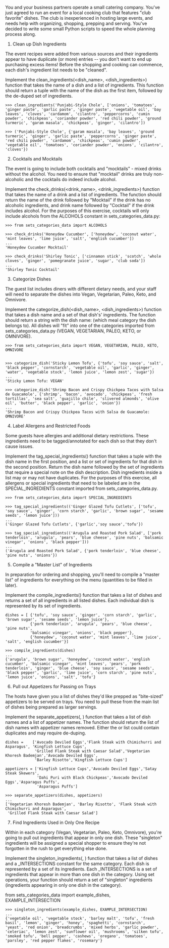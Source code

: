 You and your business partners operate a small catering company. You've just agreed to run an event for a local cooking club that features "club favorite" dishes. The club is inexperienced in hosting large events, and needs help with organizing, shopping, prepping and serving. You've decided to write some small Python scripts to speed the whole planning process along.
1. Clean up Dish Ingredients

The event recipes were added from various sources and their ingredients appear to have duplicate (or more) entries -- you don't want to end up purchasing excess items! Before the shopping and cooking can commence, each dish's ingredient list needs to be "cleaned".

Implement the clean_ingredients(<dish_name>, <dish_ingredients>) function that takes the name of a dish and a list of ingredients. This function should return a tuple with the name of the dish as the first item, followed by the de-duped set of ingredients.
```
>>> clean_ingredients('Punjabi-Style Chole', ['onions', 'tomatoes', 'ginger paste', 'garlic paste', 'ginger paste', 'vegetable oil', 'bay leaves', 'cloves', 'cardamom', 'cilantro', 'peppercorns', 'cumin powder', 'chickpeas', 'coriander powder', 'red chili powder', 'ground turmeric', 'garam masala', 'chickpeas', 'ginger', 'cilantro'])

>>> ('Punjabi-Style Chole', {'garam masala', 'bay leaves', 'ground turmeric', 'ginger', 'garlic paste', 'peppercorns', 'ginger paste', 'red chili powder', 'cardamom', 'chickpeas', 'cumin powder', 'vegetable oil', 'tomatoes', 'coriander powder', 'onions', 'cilantro', 'cloves'})
```
2. Cocktails and Mocktails

The event is going to include both cocktails and "mocktails" - mixed drinks without the alcohol. You need to ensure that "mocktail" drinks are truly non-alcoholic and the cocktails do indeed include alcohol.

Implement the check_drinks(<drink_name>, <drink_ingredients>) function that takes the name of a drink and a list of ingredients. The function should return the name of the drink followed by "Mocktail" if the drink has no alcoholic ingredients, and drink name followed by "Cocktail" if the drink includes alcohol. For the purposes of this exercise, cocktails will only include alcohols from the ALCOHOLS constant in sets_categories_data.py:
```
>>> from sets_categories_data import ALCOHOLS 

>>> check_drinks('Honeydew Cucumber', ['honeydew', 'coconut water', 'mint leaves', 'lime juice', 'salt', 'english cucumber'])
...
'Honeydew Cucumber Mocktail'

>>> check_drinks('Shirley Tonic', ['cinnamon stick', 'scotch', 'whole cloves', 'ginger', 'pomegranate juice', 'sugar', 'club soda'])
...
'Shirley Tonic Cocktail'
```
3. Categorize Dishes

The guest list includes diners with different dietary needs, and your staff will need to separate the dishes into Vegan, Vegetarian, Paleo, Keto, and Omnivore.

Implement the categorize_dish(<dish_name>, <dish_ingredients>) function that takes a dish name and a set of that dish's' ingredients. The function should return a string with the dish name: <CATEGORY> (which meal category the dish belongs to). All dishes will "fit" into one of the categories imported from sets_categories_data.py (VEGAN, VEGETARIAN, PALEO, KETO, or OMNIVORE).
```
>>> from sets_categories_data import VEGAN, VEGETARIAN, PALEO, KETO, OMNIVORE


>>> categorize_dish('Sticky Lemon Tofu', {'tofu', 'soy sauce', 'salt', 'black pepper', 'cornstarch', 'vegetable oil', 'garlic', 'ginger', 'water', 'vegetable stock', 'lemon juice', 'lemon zest', 'sugar'})
...
'Sticky Lemon Tofu: VEGAN'

>>> categorize_dish('Shrimp Bacon and Crispy Chickpea Tacos with Salsa de Guacamole', {'shrimp', 'bacon', 'avocado', 'chickpeas', 'fresh tortillas', 'sea salt', 'guajillo chile', 'slivered almonds', 'olive oil', 'butter', 'black pepper', 'garlic', 'onion'})
...
'Shrimp Bacon and Crispy Chickpea Tacos with Salsa de Guacamole: OMNIVORE'
```
4. Label Allergens and Restricted Foods

Some guests have allergies and additional dietary restrictions. These ingredients need to be tagged/annotated for each dish so that they don't cause issues.

Implement the tag_special_ingredients(<dish>) function that takes a tuple with the dish name in the first position, and a list or set of ingredients for that dish in the second position. Return the dish name followed by the set of ingredients that require a special note on the dish description. Dish ingredients inside a list may or may not have duplicates. For the purposes of this exercise, all allergens or special ingredients that need to be labeled are in the SPECIAL_INGREDIENTS constant imported from sets_categories_data.py.
```
>>> from sets_categories_data import SPECIAL_INGREDIENTS

>>> tag_special_ingredients(('Ginger Glazed Tofu Cutlets', ['tofu', 'soy sauce', 'ginger', 'corn starch', 'garlic', 'brown sugar', 'sesame seeds', 'lemon juice']))
...
('Ginger Glazed Tofu Cutlets', {'garlic','soy sauce','tofu'})

>>> tag_special_ingredients(('Arugula and Roasted Pork Salad', ['pork tenderloin', 'arugula', 'pears', 'blue cheese', 'pine nuts', 'balsamic vinegar', 'onions', 'black pepper']))
...
('Arugula and Roasted Pork Salad', {'pork tenderloin', 'blue cheese', 'pine nuts', 'onions'})
```
5. Compile a "Master List" of Ingredients

In preparation for ordering and shopping, you'll need to compile a "master list" of ingredients for everything on the menu (quantities to be filled in later).

Implement the compile_ingredients(<dishes>) function that takes a list of dishes and returns a set of all ingredients in all listed dishes. Each individual dish is represented by its set of ingredients.
```
dishes = [ {'tofu', 'soy sauce', 'ginger', 'corn starch', 'garlic', 'brown sugar', 'sesame seeds', 'lemon juice'},
           {'pork tenderloin', 'arugula', 'pears', 'blue cheese', 'pine nuts',
           'balsamic vinegar', 'onions', 'black pepper'},
           {'honeydew', 'coconut water', 'mint leaves', 'lime juice', 'salt', 'english cucumber'}]

>>> compile_ingredients(dishes)
...
{'arugula', 'brown sugar', 'honeydew', 'coconut water', 'english cucumber', 'balsamic vinegar', 'mint leaves', 'pears', 'pork tenderloin', 'ginger', 'blue cheese', 'soy sauce', 'sesame seeds', 'black pepper', 'garlic', 'lime juice', 'corn starch', 'pine nuts', 'lemon juice', 'onions', 'salt', 'tofu'}
```
6. Pull out Appetizers for Passing on Trays

The hosts have given you a list of dishes they'd like prepped as "bite-sized" appetizers to be served on trays. You need to pull these from the main list of dishes being prepared as larger servings.

Implement the separate_appetizers(<dishes>, <appetizers>) function that takes a list of dish names and a list of appetizer names. The function should return the list of dish names with appetizer names removed. Either the <dishes> or <appetizers> list could contain duplicates and may require de-duping.
```
dishes =    ['Avocado Deviled Eggs','Flank Steak with Chimichurri and Asparagus', 'Kingfish Lettuce Cups',
             'Grilled Flank Steak with Caesar Salad','Vegetarian Khoresh Bademjan','Avocado Deviled Eggs',
             'Barley Risotto','Kingfish Lettuce Cups']
          
appetizers = ['Kingfish Lettuce Cups','Avocado Deviled Eggs','Satay Steak Skewers',
              'Dahi Puri with Black Chickpeas','Avocado Deviled Eggs','Asparagus Puffs',
              'Asparagus Puffs']
              
>>> separate_appetizers(dishes, appetizers)
...
['Vegetarian Khoresh Bademjan', 'Barley Risotto', 'Flank Steak with Chimichurri and Asparagus', 
 'Grilled Flank Steak with Caesar Salad']
```
7. Find Ingredients Used in Only One Recipe

Within in each category (Vegan, Vegetarian, Paleo, Keto, Omnivore), you're going to pull out ingredients that appear in only one dish. These "singleton" ingredients will be assigned a special shopper to ensure they're not forgotten in the rush to get everything else done.

Implement the singleton_ingredients(<dishes>, <INTERSECTIONS>) function that takes a list of dishes and a <CATEGORY>_INTERSECTIONS constant for the same category. Each dish is represented by a set of its ingredients. Each <CATEGORY>_INTERSECTIONS is a set of ingredients that appear in more than one dish in the category. Using set operations, your function should return a set of "singleton" ingredients (ingredients appearing in only one dish in the category).

from sets_categories_data import example_dishes, EXAMPLE_INTERSECTION
```
>>> singleton_ingredients(example_dishes, EXAMPLE_INTERSECTION)
...
{'vegetable oil', 'vegetable stock', 'barley malt', 'tofu', 'fresh basil', 'lemon', 'ginger', 'honey', 'spaghetti', 'cornstarch', 'yeast', 'red onion', 'breadcrumbs', 'mixed herbs', 'garlic powder', 'celeriac', 'lemon zest', 'sunflower oil', 'mushrooms', 'silken tofu', 'smoked tofu', 'bell pepper', 'cashews', 'oregano', 'tomatoes', 'parsley', 'red pepper flakes', 'rosemary'}
```